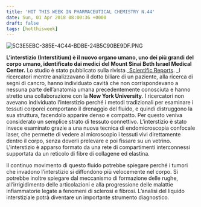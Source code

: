 ```yaml
---
title: 'HOT THIS WEEK IN PHARMACEUTICAL CHEMISTRY N.44'
date: Sun, 01 Apr 2018 08:00:36 +0000
draft: false
tags: [hotthisweek]
---
```


![5C3E5EBC-385E-4C44-BDBE-24B5C90BE9DF.PNG](/img/hot-this-week-in-pharmaceutical-chemistry-n-44.md/5c3e5ebc-385e-4c44-bdbe-24b5c90be9df.png?w=341)

**L’interstizio (Interstitium) è il nuovo organo umano, uno dei più grandi del corpo umano, identificato dai medici del Mount Sinai Beth Israel Medical Center.** Lo studio è stato pubblicato sulla rivista _[Scientific Reports](https://www.nature.com/articles/s41598-018-23062-6). _I ricercatori mentre analizzavano il dotto biliare di un paziente, alla ricerca di segni di cancro, hanno individuato cavità che non corrispondevano a nessuna parte dell’anatomia umana precedentemente conosciuta e hanno stretto una collaborazione con la **New York University**. I ricercatori non avevano individuato l’interstizio perché i metodi tradizionali per esaminare i tessuti corporei comportano il drenaggio del fluido, e quindi distruggono la sua struttura, facendolo apparire denso e compatto. Per questo veniva considerato un semplice strato di tessuto connettivo. L’interstizio è stato invece esaminato grazie a una nuova tecnica di endomicroscopia confocale laser, che permette di vedere al microscopio i tessuti vivi direttamente dentro il corpo, senza doverli prelevare e poi fissare su un vetrino. L'interstizio è apparso formato da una rete di compartimenti interconnessi supportata da un reticolo di fibre di collagene ed elastina.

Il continuo movimento di questo fluido potrebbe spiegare perché i tumori che invadono l’interstizio si diffondono più velocemente nel corpo. Si potrebbe inoltre spiegare dal meccanismo di formazione delle rughe, all’irrigidimento delle articolazioni e alla progressione delle malattie infiammatorie legate a fenomeni di sclerosi e fibrosi. L’analisi del liquido interstiziale potrà diventare un importante strumento diagnostico.